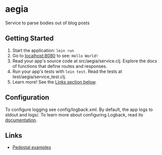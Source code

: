 # aegia

Service to parse bodies out of blog posts

## Getting Started

1. Start the application: `lein run`
2. Go to [localhost:8080](http://localhost:8080/) to see: `Hello World!`
3. Read your app's source code at src/aegia/service.clj. Explore the docs of functions
   that define routes and responses.
4. Run your app's tests with `lein test`. Read the tests at test/aegia/service_test.clj.
5. Learn more! See the [Links section below](#links).

## Configuration

To configure logging see config/logback.xml. By default, the app logs to stdout and logs/.
To learn more about configuring Logback, read its [documentation](http://logback.qos.ch/documentation.html).

## Links
* [Pedestal examples](https://github.com/pedestal/samples)

